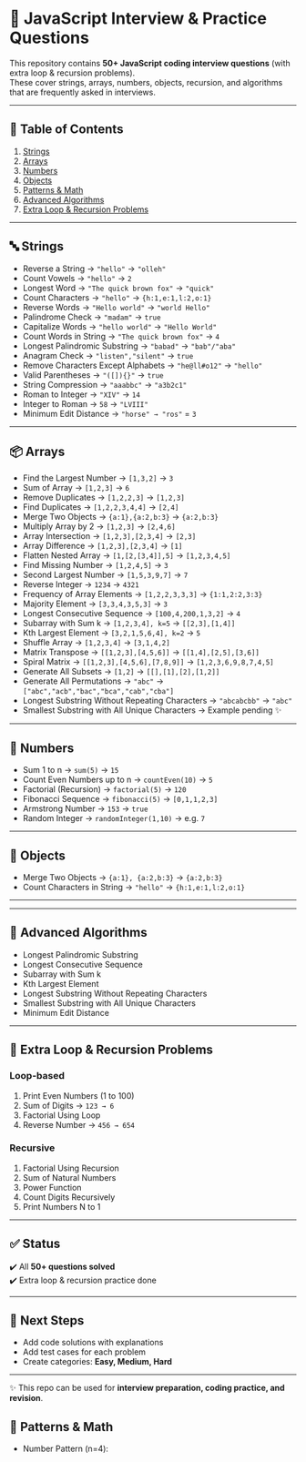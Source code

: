 # 🚀 JavaScript Interview & Practice Questions

This repository contains **50+ JavaScript coding interview questions** (with extra loop & recursion problems).  
These cover strings, arrays, numbers, objects, recursion, and algorithms that are frequently asked in interviews.  

---

## 📑 Table of Contents
1. [Strings](#strings)
2. [Arrays](#arrays)
3. [Numbers](#numbers)
4. [Objects](#objects)
5. [Patterns & Math](#patterns--math)
6. [Advanced Algorithms](#advanced-algorithms)
7. [Extra Loop & Recursion Problems](#extra-loop--recursion-problems)

---

## 🔤 Strings
- Reverse a String → `"hello"` → `"olleh"`
- Count Vowels → `"hello"` → `2`
- Longest Word → `"The quick brown fox"` → `"quick"`
- Count Characters → `"hello"` → `{h:1,e:1,l:2,o:1}`
- Reverse Words → `"Hello world"` → `"world Hello"`
- Palindrome Check → `"madam"` → `true`
- Capitalize Words → `"hello world"` → `"Hello World"`
- Count Words in String → `"The quick brown fox"` → `4`
- Longest Palindromic Substring → `"babad"` → `"bab"/"aba"`
- Anagram Check → `"listen","silent"` → `true`
- Remove Characters Except Alphabets → `"he@ll#o12"` → `"hello"`
- Valid Parentheses → `"([]){}"` → `true`
- String Compression → `"aaabbc"` → `"a3b2c1"`
- Roman to Integer → `"XIV"` → `14`
- Integer to Roman → `58` → `"LVIII"`
- Minimum Edit Distance → `"horse" → "ros"` = `3`

---

## 📦 Arrays
- Find the Largest Number → `[1,3,2]` → `3`
- Sum of Array → `[1,2,3]` → `6`
- Remove Duplicates → `[1,2,2,3]` → `[1,2,3]`
- Find Duplicates → `[1,2,2,3,4,4]` → `[2,4]`
- Merge Two Objects → `{a:1},{a:2,b:3}` → `{a:2,b:3}`
- Multiply Array by 2 → `[1,2,3]` → `[2,4,6]`
- Array Intersection → `[1,2,3],[2,3,4]` → `[2,3]`
- Array Difference → `[1,2,3],[2,3,4]` → `[1]`
- Flatten Nested Array → `[1,[2,[3,4]],5]` → `[1,2,3,4,5]`
- Find Missing Number → `[1,2,4,5]` → `3`
- Second Largest Number → `[1,5,3,9,7]` → `7`
- Reverse Integer → `1234` → `4321`
- Frequency of Array Elements → `[1,2,2,3,3,3]` → `{1:1,2:2,3:3}`
- Majority Element → `[3,3,4,3,5,3]` → `3`
- Longest Consecutive Sequence → `[100,4,200,1,3,2]` → `4`
- Subarray with Sum k → `[1,2,3,4], k=5` → `[[2,3],[1,4]]`
- Kth Largest Element → `[3,2,1,5,6,4], k=2` → `5`
- Shuffle Array → `[1,2,3,4]` → `[3,1,4,2]`
- Matrix Transpose → `[[1,2,3],[4,5,6]]` → `[[1,4],[2,5],[3,6]]`
- Spiral Matrix → `[[1,2,3],[4,5,6],[7,8,9]]` → `[1,2,3,6,9,8,7,4,5]`
- Generate All Subsets → `[1,2]` → `[[],[1],[2],[1,2]]`
- Generate All Permutations → `"abc"` → `["abc","acb","bac","bca","cab","cba"]`
- Longest Substring Without Repeating Characters → `"abcabcbb"` → `"abc"`
- Smallest Substring with All Unique Characters → Example pending ✨

---

## 🔢 Numbers
- Sum 1 to n → `sum(5)` → `15`
- Count Even Numbers up to n → `countEven(10)` → `5`
- Factorial (Recursion) → `factorial(5)` → `120`
- Fibonacci Sequence → `fibonacci(5)` → `[0,1,1,2,3]`
- Armstrong Number → `153` → `true`
- Random Integer → `randomInteger(1,10)` → e.g. `7`

---

## 📂 Objects
- Merge Two Objects → `{a:1}, {a:2,b:3}` → `{a:2,b:3}`
- Count Characters in String → `"hello"` → `{h:1,e:1,l:2,o:1}`

---


---

## 🧠 Advanced Algorithms
- Longest Palindromic Substring
- Longest Consecutive Sequence
- Subarray with Sum k
- Kth Largest Element
- Longest Substring Without Repeating Characters
- Smallest Substring with All Unique Characters
- Minimum Edit Distance

---

## 🔄 Extra Loop & Recursion Problems
### Loop-based
1. Print Even Numbers (1 to 100)
2. Sum of Digits → `123 → 6`
3. Factorial Using Loop
4. Reverse Number → `456 → 654`

### Recursive
1. Factorial Using Recursion
2. Sum of Natural Numbers
3. Power Function
4. Count Digits Recursively
5. Print Numbers N to 1

---

## ✅ Status
✔️ All **50+ questions solved**  
✔️ Extra loop & recursion practice done  

---

## 📌 Next Steps
- Add code solutions with explanations
- Add test cases for each problem
- Create categories: **Easy, Medium, Hard**

---

✨ This repo can be used for **interview preparation, coding practice, and revision**.

## 🔢 Patterns & Math
- Number Pattern (n=4):

